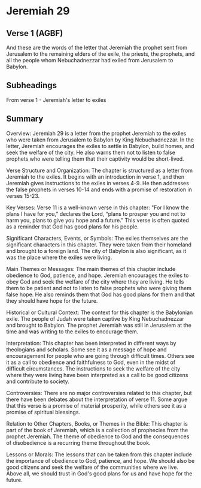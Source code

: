 # Jeremiah 29

## Verse 1 (AGBF)

And these are the words of the letter that Jeremiah the prophet sent from Jerusalem to the remaining elders of the exile, the priests, the prophets, and all the people whom Nebuchadnezzar had exiled from Jerusalem to Babylon.

## Subheadings

From verse 1 - Jeremiah's letter to exiles

## Summary

Overview:
Jeremiah 29 is a letter from the prophet Jeremiah to the exiles who were taken from Jerusalem to Babylon by King Nebuchadnezzar. In the letter, Jeremiah encourages the exiles to settle in Babylon, build homes, and seek the welfare of the city. He also warns them not to listen to false prophets who were telling them that their captivity would be short-lived.

Verse Structure and Organization:
The chapter is structured as a letter from Jeremiah to the exiles. It begins with an introduction in verse 1, and then Jeremiah gives instructions to the exiles in verses 4-9. He then addresses the false prophets in verses 10-14 and ends with a promise of restoration in verses 15-23.

Key Verses:
Verse 11 is a well-known verse in this chapter: "For I know the plans I have for you,” declares the Lord, “plans to prosper you and not to harm you, plans to give you hope and a future." This verse is often quoted as a reminder that God has good plans for his people.

Significant Characters, Events, or Symbols:
The exiles themselves are the significant characters in this chapter. They were taken from their homeland and brought to a foreign land. The city of Babylon is also significant, as it was the place where the exiles were living.

Main Themes or Messages:
The main themes of this chapter include obedience to God, patience, and hope. Jeremiah encourages the exiles to obey God and seek the welfare of the city where they are living. He tells them to be patient and not to listen to false prophets who were giving them false hope. He also reminds them that God has good plans for them and that they should have hope for the future.

Historical or Cultural Context:
The context for this chapter is the Babylonian exile. The people of Judah were taken captive by King Nebuchadnezzar and brought to Babylon. The prophet Jeremiah was still in Jerusalem at the time and was writing to the exiles to encourage them.

Interpretation:
This chapter has been interpreted in different ways by theologians and scholars. Some see it as a message of hope and encouragement for people who are going through difficult times. Others see it as a call to obedience and faithfulness to God, even in the midst of difficult circumstances. The instructions to seek the welfare of the city where they were living have been interpreted as a call to be good citizens and contribute to society.

Controversies:
There are no major controversies related to this chapter, but there have been debates about the interpretation of verse 11. Some argue that this verse is a promise of material prosperity, while others see it as a promise of spiritual blessings.

Relation to Other Chapters, Books, or Themes in the Bible:
This chapter is part of the book of Jeremiah, which is a collection of prophecies from the prophet Jeremiah. The theme of obedience to God and the consequences of disobedience is a recurring theme throughout the book.

Lessons or Morals:
The lessons that can be taken from this chapter include the importance of obedience to God, patience, and hope. We should also be good citizens and seek the welfare of the communities where we live. Above all, we should trust in God's good plans for us and have hope for the future.